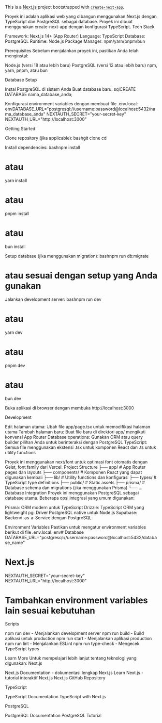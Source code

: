 This is a [Next.js](https://nextjs.org) project bootstrapped with [`create-next-app`](https://nextjs.org/docs/app/api-reference/cli/create-next-app).

Proyek ini adalah aplikasi web yang dibangun menggunakan Next.js dengan TypeScript dan PostgreSQL sebagai database. Proyek ini dibuat menggunakan create-next-app dengan konfigurasi TypeScript.
Tech Stack

Framework: Next.js 14+ (App Router)
Language: TypeScript
Database: PostgreSQL
Runtime: Node.js
Package Manager: npm/yarn/pnpm/bun

Prerequisites
Sebelum menjalankan proyek ini, pastikan Anda telah menginstal:

Node.js (versi 18 atau lebih baru)
PostgreSQL (versi 12 atau lebih baru)
npm, yarn, pnpm, atau bun

Database Setup

Instal PostgreSQL di sistem Anda
Buat database baru:
sqlCREATE DATABASE nama_database_anda;

Konfigurasi environment variables dengan membuat file .env.local:
envDATABASE_URL="postgresql://username:password@localhost:5432/nama_database_anda"
NEXTAUTH_SECRET="your-secret-key"
NEXTAUTH_URL="http://localhost:3000"


Getting Started

Clone repository (jika applicable):
bashgit clone <repository-url>
cd <project-name>

Install dependencies:
bashnpm install
# atau
yarn install
# atau
pnpm install
# atau
bun install

Setup database (jika menggunakan migration):
bashnpm run db:migrate
# atau sesuai dengan setup yang Anda gunakan

Jalankan development server:
bashnpm run dev
# atau
yarn dev
# atau
pnpm dev
# atau
bun dev

Buka aplikasi di browser dengan membuka http://localhost:3000

Development

Edit halaman utama: Ubah file app/page.tsx untuk memodifikasi halaman utama
Tambah halaman baru: Buat file baru di direktori app/ mengikuti konvensi App Router
Database operations: Gunakan ORM atau query builder pilihan Anda untuk berinteraksi dengan PostgreSQL
TypeScript: Semua file menggunakan ekstensi .tsx untuk komponen React dan .ts untuk utility functions

Proyek ini menggunakan next/font untuk optimasi font otomatis dengan Geist, font family dari Vercel.
Project Structure
├── app/                    # App Router pages dan layouts
├── components/            # Komponen React yang dapat digunakan kembali
├── lib/                   # Utility functions dan konfigurasi
├── types/                 # TypeScript type definitions
├── public/                # Static assets
├── prisma/               # Database schema dan migrations (jika menggunakan Prisma)
└── ...
Database Integration
Proyek ini menggunakan PostgreSQL sebagai database utama. Beberapa opsi integrasi yang umum digunakan:

Prisma: ORM modern untuk TypeScript
Drizzle: TypeScript ORM yang lightweight
pg: Driver PostgreSQL native untuk Node.js
Supabase: Backend-as-a-Service dengan PostgreSQL

Environment Variables
Pastikan untuk mengatur environment variables berikut di file .env.local:
env# Database
DATABASE_URL="postgresql://username:password@localhost:5432/database_name"

# Next.js
NEXTAUTH_SECRET="your-secret-key"
NEXTAUTH_URL="http://localhost:3000"

# Tambahkan environment variables lain sesuai kebutuhan
Scripts

npm run dev - Menjalankan development server
npm run build - Build aplikasi untuk production
npm run start - Menjalankan aplikasi production
npm run lint - Menjalankan ESLint
npm run type-check - Mengecek TypeScript types

Learn More
Untuk mempelajari lebih lanjut tentang teknologi yang digunakan:
Next.js

Next.js Documentation - dokumentasi lengkap Next.js
Learn Next.js - tutorial interaktif Next.js
Next.js GitHub Repository

TypeScript

TypeScript Documentation
TypeScript with Next.js

PostgreSQL

PostgreSQL Documentation
PostgreSQL Tutorial